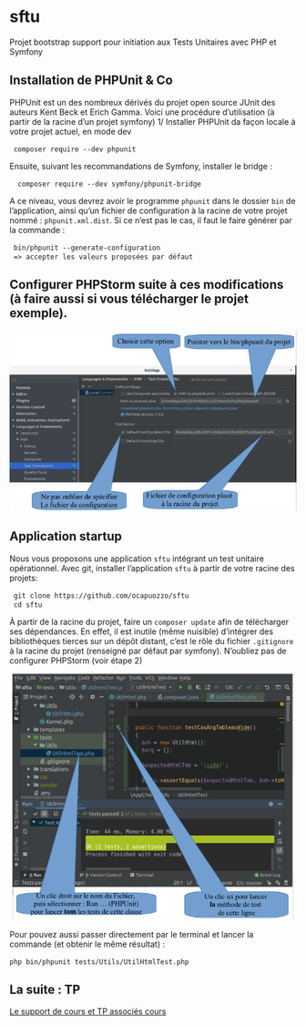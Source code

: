 # sftu
Projet bootstrap support pour initiation aux Tests Unitaires avec PHP et Symfony 

## Installation de PHPUnit & Co
PHPUnit est un des nombreux dérivés du projet open source JUnit des auteurs Kent Beck et Erich Gamma.  Voici une procédure d’utilisation (à partir de la racine d’un projet symfony)
1/ Installer PHPUnit da façon locale à votre projet actuel, en mode dev 

	 composer require --dev phpunit 

Ensuite, suivant les recommandations de Symfony, installer le bridge :

      composer require --dev symfony/phpunit-bridge

A ce niveau, vous devrez avoir le programme `phpunit` dans le dossier `bin` 
de l’application, ainsi qu’un fichier de configuration à la racine
de votre projet nommé : `phpunit.xml.dist`. Si ce n’est pas le cas, il faut le faire générer par la commande :

	 bin/phpunit --generate-configuration 
	 => accepter les valeurs proposées par défaut

## Configurer PHPStorm suite à ces modifications (à faire aussi si vous télécharger le projet exemple). 
![conf phpstorm](https://raw.githubusercontent.com/ocapuozzo/sftu/master/public/confPHPStorm.png)


## Application startup

Nous vous proposons une application `sftu` intégrant un test unitaire opérationnel.
Avec git, installer l’application `sftu` à partir de votre racine des projets: 

	 git clone https://github.com/ocapuozzo/sftu
	 cd sftu

À partir de la racine du projet, faire un `composer update` afin de télécharger ses dépendances.
En effet, il est inutile (même nuisible) d’intégrer des bibliothèques tierces sur un 
dépôt distant, c’est le rôle du fichier `.gitignore` à la racine du projet (renseigné par défaut par symfony). N’oubliez pas de configurer PHPStorm (voir étape 2) 

![lancer tests phpstorm](https://raw.githubusercontent.com/ocapuozzo/sftu/master/public/phpStorm-lancerLesTests.png)

Pour pouvez aussi passer directement par le terminal et lancer la commande (et obtenir le même résultat) :

	php bin/phpunit tests/Utils/UtilHtmlTest.php
	
## La suite : TP	
[Le support de cours et TP associés cours](https://raw.githubusercontent.com/ocapuozzo/sftu/master/public/TestUnitaireV2.png)  	